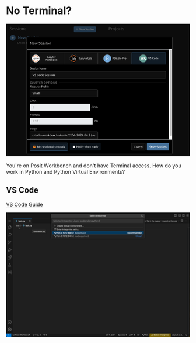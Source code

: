 # No Terminal?

![](img/workbench-create_vscode.png)

You're on Posit Workbench and don't have Terminal access.
How do you work in Python and Python Virtual Environments?

## VS Code

[VS Code Guide](vscode/README.md)

[![](img/python-select-interpretor.png)](vscode/README.md)
